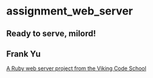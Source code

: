 # assignment_web_server
Ready to serve, milord!
---
Frank Yu
---
[A Ruby web server project from the Viking Code School](http://www.vikingcodeschool.com)
